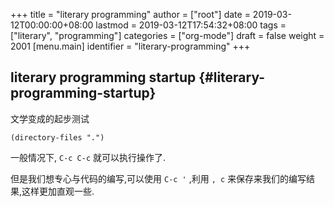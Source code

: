 +++
title = "literary programming"
author = ["root"]
date = 2019-03-12T00:00:00+08:00
lastmod = 2019-03-12T17:54:32+08:00
tags = ["literary", "programming"]
categories = ["org-mode"]
draft = false
weight = 2001
[menu.main]
  identifier = "literary-programming"
+++

## literary programming startup {#literary-programming-startup}

文学变成的起步测试

<!--more-->
<!--toc-->

```emacs-lisp
(directory-files ".")
```

一般情况下, `C-c C-c` 就可以执行操作了.

但是我们想专心与代码的编写,可以使用 `C-c '` ,利用 `, c` 来保存来我们的编写结果,这样更加直观一些.
